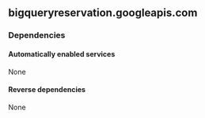 ## bigqueryreservation.googleapis.com

### Dependencies

#### Automatically enabled services

None

#### Reverse dependencies

None
